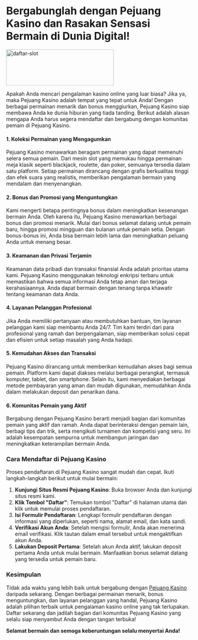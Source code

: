 <h1>Bergabunglah dengan Pejuang Kasino dan Rasakan Sensasi Bermain di Dunia Digital!</h1>
<p><a href="https://ibb.co.com/XzdxjCs"><img src="https://i.ibb.co.com/P5bGF6h/daftar-slot.gif" alt="daftar-slot" width="291" height="97" border="0" /></a></p>
<div class="group/conversation-turn relative flex w-full min-w-0 flex-col agent-turn">
<div class="flex-col gap-1 md:gap-3">
<div class="flex flex-grow flex-col max-w-full">
<div class="min-h-[20px] text-message flex flex-col items-start whitespace-pre-wrap break-words [.text-message+&amp;]:mt-5 juice:w-full juice:items-end overflow-x-auto gap-2" dir="auto" data-message-author-role="assistant" data-message-id="e1ae141c-ed8a-4664-94dd-8b6653bb4f30">
<div class="flex w-full flex-col gap-1 juice:empty:hidden juice:first:pt-[3px]">
<div class="markdown prose w-full break-words dark:prose-invert light">
<p>Apakah Anda mencari pengalaman kasino online yang luar biasa? Jika ya, maka Pejuang Kasino adalah tempat yang tepat untuk Anda! Dengan berbagai permainan menarik dan bonus menggiurkan, Pejuang Kasino siap membawa Anda ke dunia hiburan yang tiada tanding. Berikut adalah alasan mengapa Anda harus segera mendaftar dan bergabung dengan komunitas pemain di Pejuang Kasino.</p>
<h4>1. Koleksi Permainan yang Mengagumkan</h4>
<p>Pejuang Kasino menawarkan beragam permainan yang dapat memenuhi selera semua pemain. Dari mesin slot yang memukau hingga permainan meja klasik seperti blackjack, roulette, dan poker, semuanya tersedia dalam satu platform. Setiap permainan dirancang dengan grafis berkualitas tinggi dan efek suara yang realistis, memberikan pengalaman bermain yang mendalam dan menyenangkan.</p>
<h4>2. Bonus dan Promosi yang Menguntungkan</h4>
<p>Kami mengerti betapa pentingnya bonus dalam meningkatkan kesenangan bermain Anda. Oleh karena itu, Pejuang Kasino menawarkan berbagai bonus dan promosi menarik. Mulai dari bonus selamat datang untuk pemain baru, hingga promosi mingguan dan bulanan untuk pemain setia. Dengan bonus-bonus ini, Anda bisa bermain lebih lama dan meningkatkan peluang Anda untuk menang besar.</p>
<h4>3. Keamanan dan Privasi Terjamin</h4>
<p>Keamanan data pribadi dan transaksi finansial Anda adalah prioritas utama kami. Pejuang Kasino menggunakan teknologi enkripsi terbaru untuk memastikan bahwa semua informasi Anda tetap aman dan terjaga kerahasiaannya. Anda dapat bermain dengan tenang tanpa khawatir tentang keamanan data Anda.</p>
<h4>4. Layanan Pelanggan Profesional</h4>
<p>Jika Anda memiliki pertanyaan atau membutuhkan bantuan, tim layanan pelanggan kami siap membantu Anda 24/7. Tim kami terdiri dari para profesional yang ramah dan berpengalaman, siap memberikan solusi cepat dan efisien untuk setiap masalah yang Anda hadapi.</p>
<h4>5. Kemudahan Akses dan Transaksi</h4>
<p>Pejuang Kasino dirancang untuk memberikan kemudahan akses bagi semua pemain. Platform kami dapat diakses melalui berbagai perangkat, termasuk komputer, tablet, dan smartphone. Selain itu, kami menyediakan berbagai metode pembayaran yang aman dan mudah digunakan, memudahkan Anda dalam melakukan deposit dan penarikan dana.</p>
<h4>6. Komunitas Pemain yang Aktif</h4>
<p>Bergabung dengan Pejuang Kasino berarti menjadi bagian dari komunitas pemain yang aktif dan ramah. Anda dapat berinteraksi dengan pemain lain, berbagi tips dan trik, serta mengikuti turnamen dan kompetisi yang seru. Ini adalah kesempatan sempurna untuk membangun jaringan dan meningkatkan keterampilan bermain Anda.</p>
<h3>Cara Mendaftar di Pejuang Kasino</h3>
<p>Proses pendaftaran di Pejuang Kasino sangat mudah dan cepat. Ikuti langkah-langkah berikut untuk mulai bermain:</p>
<ol>
<li><strong>Kunjungi Situs Resmi Pejuang Kasino</strong>: Buka browser Anda dan kunjungi situs resmi kami.</li>
<li><strong>Klik Tombol "Daftar"</strong>: Temukan tombol "Daftar" di halaman utama dan klik untuk memulai proses pendaftaran.</li>
<li><strong>Isi Formulir Pendaftaran</strong>: Lengkapi formulir pendaftaran dengan informasi yang diperlukan, seperti nama, alamat email, dan kata sandi.</li>
<li><strong>Verifikasi Akun Anda</strong>: Setelah mengisi formulir, Anda akan menerima email verifikasi. Klik tautan dalam email tersebut untuk mengaktifkan akun Anda.</li>
<li><strong>Lakukan Deposit Pertama</strong>: Setelah akun Anda aktif, lakukan deposit pertama Anda untuk mulai bermain. Manfaatkan bonus selamat datang yang tersedia untuk pemain baru.</li>
</ol>
<h3>Kesimpulan</h3>
<p>Tidak ada waktu yang lebih baik untuk bergabung dengan <a href="https://github.com/pejuangkasino">Pejuang Kasino</a> daripada sekarang. Dengan berbagai permainan menarik, bonus menguntungkan, dan layanan pelanggan yang handal, Pejuang Kasino adalah pilihan terbaik untuk pengalaman kasino online yang tak terlupakan. Daftar sekarang dan jadilah bagian dari komunitas Pejuang Kasino yang selalu siap menyambut Anda dengan tangan terbuka!</p>
<p><strong>Selamat bermain dan semoga keberuntungan selalu menyertai Anda!</strong></p>
